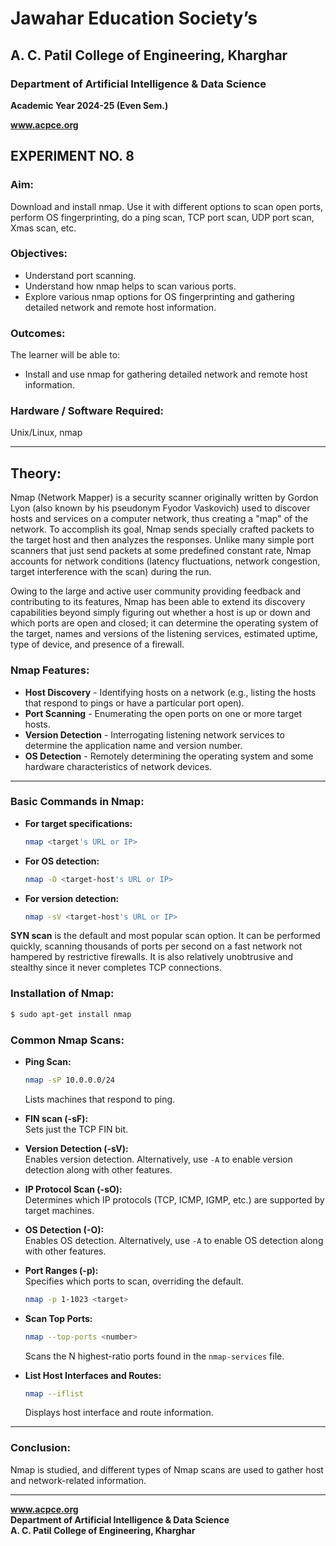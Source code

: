 # Jawahar Education Society’s

## A. C. Patil College of Engineering, Kharghar  
### Department of Artificial Intelligence & Data Science  
**Academic Year 2024-25 (Even Sem.)**  

**www.acpce.org**  

## EXPERIMENT NO. 8

### **Aim:**  
Download and install nmap. Use it with different options to scan open ports, perform OS fingerprinting, do a ping scan, TCP port scan, UDP port scan, Xmas scan, etc.

### **Objectives:**

- Understand port scanning.
- Understand how nmap helps to scan various ports.
- Explore various nmap options for OS fingerprinting and gathering detailed network and remote host information.

### **Outcomes:**  
The learner will be able to:

- Install and use nmap for gathering detailed network and remote host information.

### **Hardware / Software Required:**  
Unix/Linux, nmap  

---

## **Theory:**  
Nmap (Network Mapper) is a security scanner originally written by Gordon Lyon (also known by his pseudonym Fyodor Vaskovich) used to discover hosts and services on a computer network, thus creating a "map" of the network. To accomplish its goal, Nmap sends specially crafted packets to the target host and then analyzes the responses. Unlike many simple port scanners that just send packets at some predefined constant rate, Nmap accounts for network conditions (latency fluctuations, network congestion, target interference with the scan) during the run.

Owing to the large and active user community providing feedback and contributing to its features, Nmap has been able to extend its discovery capabilities beyond simply figuring out whether a host is up or down and which ports are open and closed; it can determine the operating system of the target, names and versions of the listening services, estimated uptime, type of device, and presence of a firewall.

### **Nmap Features:**

- **Host Discovery** - Identifying hosts on a network (e.g., listing the hosts that respond to pings or have a particular port open).
- **Port Scanning** - Enumerating the open ports on one or more target hosts.
- **Version Detection** - Interrogating listening network services to determine the application name and version number.
- **OS Detection** - Remotely determining the operating system and some hardware characteristics of network devices.

---

### **Basic Commands in Nmap:**

- **For target specifications:**  
  ```bash
  nmap <target's URL or IP>
  ```

- **For OS detection:**  
  ```bash
  nmap -O <target-host's URL or IP>
  ```

- **For version detection:**  
  ```bash
  nmap -sV <target-host's URL or IP>
  ```

**SYN scan** is the default and most popular scan option. It can be performed quickly, scanning thousands of ports per second on a fast network not hampered by restrictive firewalls. It is also relatively unobtrusive and stealthy since it never completes TCP connections.

### **Installation of Nmap:**
  ```bash
  $ sudo apt-get install nmap
  ```

### **Common Nmap Scans:**

- **Ping Scan:**  
  ```bash
  nmap -sP 10.0.0.0/24
  ```
  Lists machines that respond to ping.

- **FIN scan (-sF):**  
  Sets just the TCP FIN bit.

- **Version Detection (-sV):**  
  Enables version detection. Alternatively, use `-A` to enable version detection along with other features.

- **IP Protocol Scan (-sO):**  
  Determines which IP protocols (TCP, ICMP, IGMP, etc.) are supported by target machines.

- **OS Detection (-O):**  
  Enables OS detection. Alternatively, use `-A` to enable OS detection along with other features.

- **Port Ranges (-p):**  
  Specifies which ports to scan, overriding the default.
  ```bash
  nmap -p 1-1023 <target>
  ```

- **Scan Top Ports:**  
  ```bash
  nmap --top-ports <number>
  ```
  Scans the N highest-ratio ports found in the `nmap-services` file.

- **List Host Interfaces and Routes:**  
  ```bash
  nmap --iflist
  ```
  Displays host interface and route information.

---

### **Conclusion:**  
Nmap is studied, and different types of Nmap scans are used to gather host and network-related information.  

---

**www.acpce.org**  
**Department of Artificial Intelligence & Data Science**  
**A. C. Patil College of Engineering, Kharghar**


